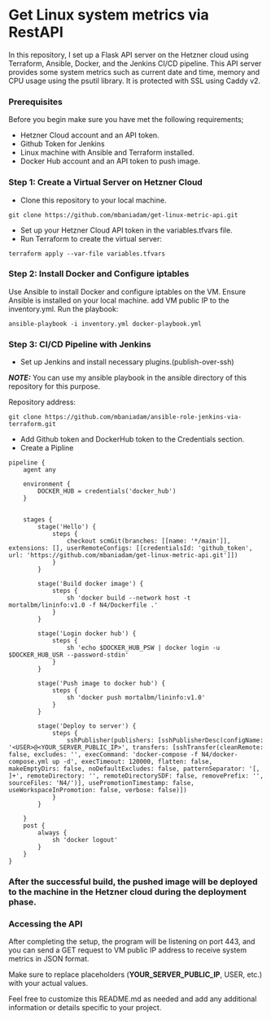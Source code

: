 # Get Linux system metrics via RestAPI 

In this repository, I set up a Flask API server on the Hetzner cloud using Terraform, Ansible, Docker, and the Jenkins CI/CD pipeline. This API server provides some system metrics such as current date and time, memory and CPU usage using the psutil library. It is protected with SSL using Caddy v2.

### Prerequisites
Before you begin make sure you have met the following requirements;

- Hetzner Cloud account and an API token.
- Github Token for Jenkins
- Linux machine with Ansible and Terraform installed.
- Docker Hub account and an API token to push image.


### Step 1: Create a Virtual Server on Hetzner Cloud
- Clone this repository to your local machine.
```console bash
git clone https://github.com/mbaniadam/get-linux-metric-api.git
```
- Set up your Hetzner Cloud API token in the variables.tfvars file.
- Run Terraform to create the virtual server:
```console bash
terraform apply --var-file variables.tfvars
```

### Step 2: Install Docker and Configure iptables
Use Ansible to install Docker and configure iptables on the VM. Ensure Ansible is installed on your local machine.
add VM public IP to the inventory.yml.
Run the playbook:
```console bash
ansible-playbook -i inventory.yml docker-playbook.yml
```

### Step 3: CI/CD Pipeline with Jenkins
- Set up Jenkins and install necessary plugins.(publish-over-ssh)

**_NOTE:_**  You can use my ansible playbook in the ansible directory of this repository for this purpose.

Repository address:
  ```console bash
  git clone https://github.com/mbaniadam/ansible-role-jenkins-via-terraform.git
  ```
- Add Github token and DockerHub token to the Credentials section.
- Create a Pipline
```console
pipeline {
    agent any
    
    environment {
        DOCKER_HUB = credentials('docker_hub')
    }


    stages {
        stage('Hello') {
            steps {
                checkout scmGit(branches: [[name: '*/main']], extensions: [], userRemoteConfigs: [[credentialsId: 'github_token', url: 'https://github.com/mbaniadam/get-linux-metric-api.git']])
            }
        }
    
        stage('Build docker image') {
            steps {
                sh 'docker build --network host -t mortalbm/lininfo:v1.0 -f N4/Dockerfile .'
            }
        }
        
        stage('Login docker hub') {
            steps {
                sh 'echo $DOCKER_HUB_PSW | docker login -u $DOCKER_HUB_USR --password-stdin'
            }
        }
        
        stage('Push image to docker hub') {
            steps {
                sh 'docker push mortalbm/lininfo:v1.0'
            }
        }
        
        stage('Deploy to server') {
            steps {
                sshPublisher(publishers: [sshPublisherDesc(configName: '<USER>@<YOUR_SERVER_PUBLIC_IP>', transfers: [sshTransfer(cleanRemote: false, excludes: '', execCommand: 'docker-compose -f N4/docker-compose.yml up -d', execTimeout: 120000, flatten: false, makeEmptyDirs: false, noDefaultExcludes: false, patternSeparator: '[, ]+', remoteDirectory: '', remoteDirectorySDF: false, removePrefix: '', sourceFiles: 'N4/')], usePromotionTimestamp: false, useWorkspaceInPromotion: false, verbose: false)])
            }
        }
    
    }
    post {
        always {
            sh 'docker logout'
        }
    }
}
```
### After the successful build, the pushed image will be deployed to the machine in the Hetzner cloud during the deployment phase. 
### Accessing the API

After completing the setup, the program will be listening on port 443, and you can send a GET request to VM public IP address to receive system metrics in JSON format.

Make sure to replace placeholders (**YOUR_SERVER_PUBLIC_IP**, USER, etc.) with your actual values.

Feel free to customize this README.md as needed and add any additional information or details specific to your project.

